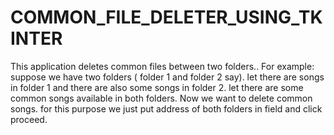 # COMMON_FILE_DELETER_USING_TKINTER
This application deletes common files between two folders..
For  example: suppose we have two folders ( folder 1 and folder 2 say). let there are songs in folder 1 and there are also some songs in folder 2.
let there are some common songs available in both folders. Now we want to delete common songs.
for this purpose we just put address of both folders in field and click proceed.
